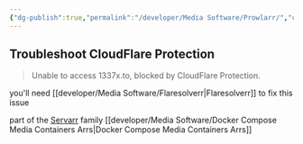 ```yaml
---
{"dg-publish":true,"permalink":"/developer/Media Software/Prowlarr/","created":"2024-02-29T22:19:56.091-06:00","updated":"2024-03-01T00:20:44.000-06:00"}
---
```


## Troubleshoot CloudFlare Protection

> Unable to access 1337x.to, blocked by CloudFlare Protection.

you'll need [[developer/Media Software/Flaresolverr\|Flaresolverr]] to fix this issue

part of the [Servarr](https://wiki.servarr.com/) family
[[developer/Media Software/Docker Compose Media Containers Arrs\|Docker Compose Media Containers Arrs]]